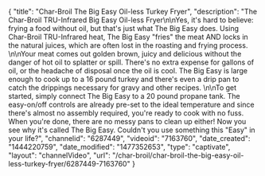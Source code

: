 {
    "title": "Char-Broil The Big Easy Oil-less Turkey Fryer",
    "description": "The Char-Broil TRU-Infrared Big Easy Oil-less Fryer\n\nYes, it's hard to believe: frying a food without oil, but that's just what The Big Easy does. Using Char-Broil TRU-Infrared heat, The Big Easy \"fries\" the meat AND locks in the natural juices, which are often lost in the roasting and frying process. \n\nYour meat comes out golden brown, juicy and delicious without the danger of hot oil to splatter or spill. There's no extra expense for gallons of oil, or the headache of disposal once the oil is cool. The Big Easy is large enough to cook up to a 16 pound turkey and there's even a drip pan to catch the drippings necessary for gravy and other recipes. \n\nTo get started, simply connect The Big Easy to a 20 pound propane tank. The easy-on\/off controls are already pre-set to the ideal temperature and since there's almost no assembly required, you're ready to cook with no fuss. When you're done, there are no messy pans to clean up either! Now you see why it's called The Big Easy. Couldn't you use something this \"Easy\" in your life?",
    "channelid": "6287449",
    "videoid": "7163760",
    "date_created": "1444220759",
    "date_modified": "1477352653",
    "type": "captivate",
    "layout": "channelVideo",
    "url": "\/char-broil\/char-broil-the-big-easy-oil-less-turkey-fryer\/6287449-7163760"
}